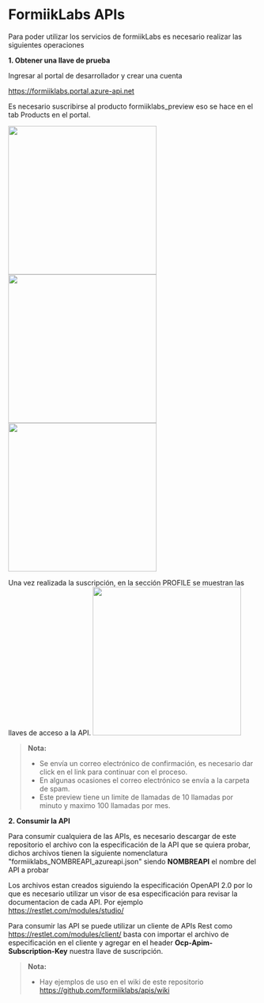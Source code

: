 FormiikLabs APIs
===================

Para poder utilizar los servicios de formiikLabs es necesario realizar las siguientes operaciones

**1. Obtener una llave de prueba**

Ingresar al portal de desarrollador y crear una cuenta

https://formiiklabs.portal.azure-api.net

Es necesario suscribirse al producto formiiklabs_preview eso se hace en el tab Products en el portal.

<img src="https://formiiklabsapi1964.blob.core.windows.net/formiiklabssamples/tab_productos.png" width="300">
<img src="https://formiiklabsapi1964.blob.core.windows.net/formiiklabssamples/suscripcion.png" width="300">
<img src="https://formiiklabsapi1964.blob.core.windows.net/formiiklabssamples/confirmacion.png" width="300">

Una vez realizada la suscripción, en la sección PROFILE se muestran las llaves de acceso a la API.
<img src="https://formiiklabsapi1964.blob.core.windows.net/formiiklabssamples/llaves.png" width="300">


> **Nota:**
> - Se envía un correo electrónico de confirmación, es necesario dar click en el link para continuar con el proceso.
>  - En algunas ocasiones el correo electrónico se envía a la carpeta de spam.
>  - Este preview tiene un limite de llamadas de 10 llamadas por minuto y maximo 100 llamadas por mes.


**2. Consumir la API**

Para consumir cualquiera de las APIs, es necesario descargar de este repositorio el archivo con la especificación de la API que se quiera probar, dichos archivos tienen la siguiente nomenclatura "formiiklabs_NOMBREAPI_azureapi.json" siendo **NOMBREAPI** el nombre del API a probar

Los archivos estan creados siguiendo la especificación OpenAPI 2.0 por lo que es necesario utilizar un visor de esa especificación para revisar la documentacion de cada API. Por ejemplo https://restlet.com/modules/studio/

Para consumir las API se puede utilizar un cliente de APIs Rest como https://restlet.com/modules/client/ 
basta con importar el archivo de especificación en el cliente y agregar en el header **Ocp-Apim-Subscription-Key** nuestra llave de suscripción.


> **Nota:**
> - Hay ejemplos de uso en el wiki de este repositorio https://github.com/formiiklabs/apis/wiki

